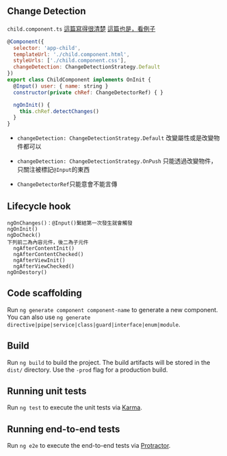 ## Change Detection
`child.component.ts`
[這篇寫得很清楚](https://blog.kevinyang.net/2017/01/23/angular2-change-detection/)
[這篇也是，看例子](https://blog.kevinyang.net/2017/08/09/angular-changedetector-markforcheck/)
```js
@Component({
  selector: 'app-child',
  templateUrl: './child.component.html',
  styleUrls: ['./child.component.css'],
  changeDetection: ChangeDetectionStrategy.Default
})
export class ChildComponent implements OnInit {
  @Input() user: { name: string }
  constructor(private chRef: ChangeDetectorRef) { }

  ngOnInit() {
    this.chRef.detectChanges()
  }
}
```
* `changeDetection: ChangeDetectionStrategy.Default`
改變屬性或是改變物件都可以
* `changeDetection: ChangeDetectionStrategy.OnPush`
只能透過改變物件，只關注被標記`@Input`的東西


* `ChangeDetectorRef`只能意會不能言傳

## Lifecycle hook
```
ngOnChanges()：@Input()繫結第一次發生就會觸發
ngOnInit()
ngDoCheck() 
下列前二為內容元件，後二為子元件
  ngAfterContentInit() 
  ngAfterContentChecked() 
  ngAfterViewInit() 
  ngAfterViewChecked()
ngOnDestory()
```










## Code scaffolding

Run `ng generate component component-name` to generate a new component. You can also use `ng generate directive|pipe|service|class|guard|interface|enum|module`.

## Build

Run `ng build` to build the project. The build artifacts will be stored in the `dist/` directory. Use the `-prod` flag for a production build.

## Running unit tests

Run `ng test` to execute the unit tests via [Karma](https://karma-runner.github.io).

## Running end-to-end tests

Run `ng e2e` to execute the end-to-end tests via [Protractor](http://www.protractortest.org/).

